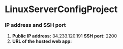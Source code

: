 # LinuxServerConfigProject

### IP address and SSH port
1. **Public IP address:** 34.233.120.191 **SSH port:** 2200
2. **URL of the hosted web app:** 


### 
